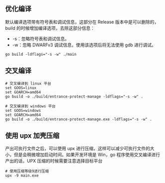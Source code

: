 ## 优化编译

默认编译选项带有符号表和调试信息，这部分在 Release 版本中是可以删除的，build 的时候增加编译选项，去除这部分信息：

- -s：忽略符号表和调试信息。
- -w：忽略 DWARFv3 调试信息，使用该选项后将无法使用 gdb 进行调试。

```shell
go build -ldflags="-s -w" ./main
```

## 交叉编译

```shell
# 交叉编译到 linux 平台
set GOOS=linux
set GOARCH=amd64
go build -o ./build/entrance-protect-manage -ldflags="-s -w" .

# 交叉编译到 windows 平台
set GOOS=windows
set GOARCH=amd64
go build -o ./build/entrance-protect-manage.exe -ldflags="-s -w" .
```

## 使用 upx 加壳压缩

产出可执行文件之后，可以使用 upx 进行压缩，这样可以减少可执行文件的大小，但是会稍微增加启动时间。如果开发环境是 Win，go 程序使用交叉编译进行产出的话，UPX 压缩的时候需要注意选择目标平台

```shell
# 使用压缩等级9进行压缩
upx -9 main.exe
```
